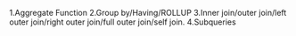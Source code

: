 1.Aggregate Function
2.Group by/Having/ROLLUP
3.Inner join/outer join/left outer join/right outer join/full outer join/self join.
4.Subqueries